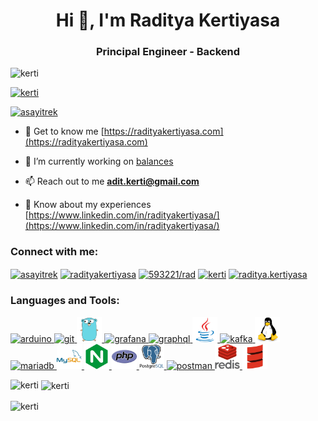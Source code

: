 <h1 align="center">Hi 👋, I'm Raditya Kertiyasa</h1>
<h3 align="center">Principal Engineer - Backend</h3>

<p align="left"> <img src="https://komarev.com/ghpvc/?username=kerti&label=Profile%20views&color=0e75b6&style=flat" alt="kerti" /> </p>

<p align="left"> <a href="https://github.com/ryo-ma/github-profile-trophy"><img src="https://github-profile-trophy.vercel.app/?username=kerti" alt="kerti" /></a> </p>

<p align="left"> <a href="https://twitter.com/asayitrek" target="blank"><img src="https://img.shields.io/twitter/follow/asayitrek?logo=twitter&style=for-the-badge" alt="asayitrek" /></a> </p>

- 🤝 Get to know me [https://radityakertiyasa.com](https://radityakertiyasa.com)
 
- 🔭 I’m currently working on [balances](https://github.com/kerti/balances)

- 📫 Reach out to me **adit.kerti@gmail.com**

- 📄 Know about my experiences [https://www.linkedin.com/in/radityakertiyasa/](https://www.linkedin.com/in/radityakertiyasa/)

<h3 align="left">Connect with me:</h3>
<p align="left">
<a href="https://twitter.com/asayitrek" target="blank"><img align="center" src="https://raw.githubusercontent.com/rahuldkjain/github-profile-readme-generator/master/src/images/icons/Social/twitter.svg" alt="asayitrek" height="30" width="40" /></a>
<a href="https://linkedin.com/in/radityakertiyasa" target="blank"><img align="center" src="https://raw.githubusercontent.com/rahuldkjain/github-profile-readme-generator/master/src/images/icons/Social/linked-in-alt.svg" alt="radityakertiyasa" height="30" width="40" /></a>
<a href="https://stackoverflow.com/users/593221/rad" target="blank"><img align="center" src="https://raw.githubusercontent.com/rahuldkjain/github-profile-readme-generator/master/src/images/icons/Social/stack-overflow.svg" alt="593221/rad" height="30" width="40" /></a>
<a href="https://fb.com/kerti" target="blank"><img align="center" src="https://raw.githubusercontent.com/rahuldkjain/github-profile-readme-generator/master/src/images/icons/Social/facebook.svg" alt="kerti" height="30" width="40" /></a>
<a href="https://instagram.com/raditya.kertiyasa" target="blank"><img align="center" src="https://raw.githubusercontent.com/rahuldkjain/github-profile-readme-generator/master/src/images/icons/Social/instagram.svg" alt="raditya.kertiyasa" height="30" width="40" /></a>
</p>

<h3 align="left">Languages and Tools:</h3>
<p align="left"> <a href="https://www.arduino.cc/" target="_blank"> <img src="https://cdn.worldvectorlogo.com/logos/arduino-1.svg" alt="arduino" width="40" height="40"/> </a> <a href="https://git-scm.com/" target="_blank"> <img src="https://www.vectorlogo.zone/logos/git-scm/git-scm-icon.svg" alt="git" width="40" height="40"/> </a> <a href="https://golang.org" target="_blank"> <img src="https://raw.githubusercontent.com/devicons/devicon/master/icons/go/go-original.svg" alt="go" width="40" height="40"/> </a> <a href="https://grafana.com" target="_blank"> <img src="https://www.vectorlogo.zone/logos/grafana/grafana-icon.svg" alt="grafana" width="40" height="40"/> </a> <a href="https://graphql.org" target="_blank"> <img src="https://www.vectorlogo.zone/logos/graphql/graphql-icon.svg" alt="graphql" width="40" height="40"/> </a> <a href="https://www.java.com" target="_blank"> <img src="https://raw.githubusercontent.com/devicons/devicon/master/icons/java/java-original.svg" alt="java" width="40" height="40"/> </a> <a href="https://kafka.apache.org/" target="_blank"> <img src="https://www.vectorlogo.zone/logos/apache_kafka/apache_kafka-icon.svg" alt="kafka" width="40" height="40"/> </a> <a href="https://www.linux.org/" target="_blank"> <img src="https://raw.githubusercontent.com/devicons/devicon/master/icons/linux/linux-original.svg" alt="linux" width="40" height="40"/> </a> <a href="https://mariadb.org/" target="_blank"> <img src="https://www.vectorlogo.zone/logos/mariadb/mariadb-icon.svg" alt="mariadb" width="40" height="40"/> </a> <a href="https://www.mysql.com/" target="_blank"> <img src="https://raw.githubusercontent.com/devicons/devicon/master/icons/mysql/mysql-original-wordmark.svg" alt="mysql" width="40" height="40"/> </a> <a href="https://www.nginx.com" target="_blank"> <img src="https://raw.githubusercontent.com/devicons/devicon/master/icons/nginx/nginx-original.svg" alt="nginx" width="40" height="40"/> </a> <a href="https://www.php.net" target="_blank"> <img src="https://raw.githubusercontent.com/devicons/devicon/master/icons/php/php-original.svg" alt="php" width="40" height="40"/> </a> <a href="https://www.postgresql.org" target="_blank"> <img src="https://raw.githubusercontent.com/devicons/devicon/master/icons/postgresql/postgresql-original-wordmark.svg" alt="postgresql" width="40" height="40"/> </a> <a href="https://postman.com" target="_blank"> <img src="https://www.vectorlogo.zone/logos/getpostman/getpostman-icon.svg" alt="postman" width="40" height="40"/> </a> <a href="https://redis.io" target="_blank"> <img src="https://raw.githubusercontent.com/devicons/devicon/master/icons/redis/redis-original-wordmark.svg" alt="redis" width="40" height="40"/> </a> <a href="https://www.scala-lang.org" target="_blank"> <img src="https://raw.githubusercontent.com/devicons/devicon/master/icons/scala/scala-original.svg" alt="scala" width="40" height="40"/> </a> </p>

<p><img align="left" src="https://github-readme-stats.vercel.app/api/top-langs?username=kerti&show_icons=true&locale=en&layout=compact" alt="kerti" /></p>

<p>&nbsp;<img align="center" src="https://github-readme-stats.vercel.app/api?username=kerti&show_icons=true&locale=en" alt="kerti" /></p>

<p><img align="center" src="https://github-readme-streak-stats.herokuapp.com/?user=kerti&" alt="kerti" /></p>
